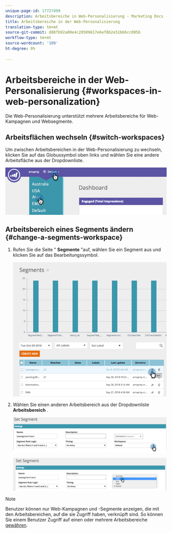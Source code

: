 ```yaml
---
unique-page-id: 17727499
description: Arbeitsbereiche in Web-Personalisierung - Marketing Docs - Produktdokumentation
title: Arbeitsbereiche in der Web-Personalisierung
translation-type: tm+mt
source-git-commit: d88fb92a00e4c20509617e6ef8b2e51b66cc085b
workflow-type: tm+mt
source-wordcount: '109'
ht-degree: 0%

---
```



# Arbeitsbereiche in der Web-Personalisierung {#workspaces-in-web-personalization}

Die Web-Personalisierung unterstützt mehrere Arbeitsbereiche für Web-Kampagnen und Websegmente.

## Arbeitsflächen wechseln {#switch-workspaces}

Um zwischen Arbeitsbereichen in der Web-Personalisierung zu wechseln, klicken Sie auf das Globussymbol oben links und wählen Sie eine andere Arbeitsfläche aus der Dropdownliste.

![](assets/ss7.png)

## Arbeitsbereich eines Segments ändern {#change-a-segments-workspace}

1. Rufen Sie die Seite &quot; **Segmente** &quot;auf, wählen Sie ein Segment aus und klicken Sie auf das Bearbeitungssymbol.

   ![](assets/ss4.png)

1. Wählen Sie einen anderen Arbeitsbereich aus der Dropdownliste **Arbeitsbereich** .

   ![](assets/ss6.png)

   ![](assets/ss5.png)

>[!NOTE]
>
>Benutzer können nur Web-Kampagnen und -Segmente anzeigen, die mit den Arbeitsbereichen, auf die sie Zugriff haben, verknüpft sind. So können Sie einem Benutzer Zugriff auf einen oder mehrere Arbeitsbereiche [gewähren](../../../product-docs/administration/workspaces-and-person-partitions/allow-user-access-to-a-workspace.md).


